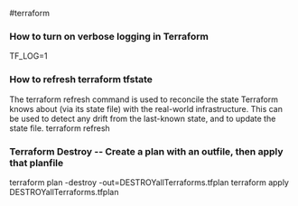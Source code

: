 #terraform


### How to turn on verbose logging in Terraform
TF_LOG=1

### How to refresh terraform tfstate
The terraform refresh command is used to reconcile the state Terraform knows about (via its state file) with the real-world infrastructure. This can be used to detect any drift from the last-known state, and to update the state file.
terraform refresh

### Terraform Destroy -- Create a plan with an outfile, then apply that planfile
terraform plan -destroy -out=DESTROYallTerraforms.tfplan 
terraform apply DESTROYallTerraforms.tfplan 
